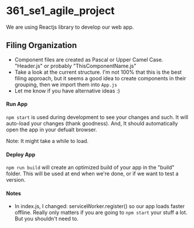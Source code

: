 # 361_se1_agile_project
We are using Reactjs library to develop our web app.

## Filing Organization
- Component files are created as Pascal or Upper Camel Case. "Header.js" or probably "ThisComponentName.js"
- Take a look at the current structure. I'm not 100% that this is the best filing approach, but it seems a good idea to create components in their grouping, then we import them into `App.js`
- Let me know if you have alternative ideas :)

#### Run App 
`npm start` is used during development to see your changes and such. It will auto-load your changes (thank goodness). And, It should automatically open the app in your defualt browser. 

Note: It might take a while to load.


#### Deploy App
`npm run build` will create an optimized build of your app in the "build" folder. This will be used at end when we're done, or if we want to test a version.


#### Notes
- In index.js, I changed: serviceWorker.register() so our app loads faster offline. Really only matters if you are going to `npm start` your stuff a lot. But you shouldn't need to.


